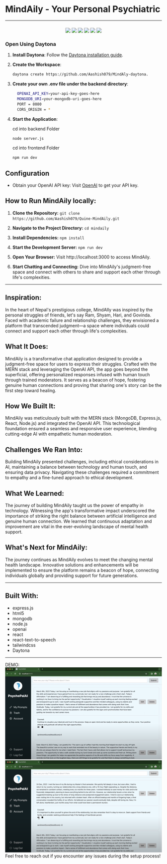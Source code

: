 # MindAily - Your Personal Psychiatric

---

<h3 align="center"></h3>
<p align="center">
  <img src="https://img.shields.io/badge/JavaScript-F7DF1E?style=for-the-badge&logo=javascript&logoColor=black">
  <img src="https://img.shields.io/badge/Node.js-43853D?style=for-the-badge&logo=node.js&logoColor=white">
  <img src="https://img.shields.io/badge/React-20232A?style=for-the-badge&logo=react&logoColor=61DAFB">
  <img src="https://img.shields.io/badge/Tailwind_CSS-38B2AC?style=for-the-badge&logo=tailwind-css&logoColor=white">
 <img src="https://img.shields.io/badge/OpenAI-blue?style=for-the-badge&logo=openai">
<img src="https://img.shields.io/badge/Daytona-black?style=for-the-badge">
</p>

### Open Using Daytona

1. **Install Daytona**: Follow the [Daytona installation guide](https://www.daytona.io/docs/installation/installation/).
2. **Create the Workspace**:
   ```bash
   daytona create https://github.com/Aashish079/MindAly-daytona.
   ```
3. **Create your own .env file under the backend directory**:
   ```bash
     OPENAI_API_KEY=your-api-key-goes-here
     MONGODB_URI=your-mongodb-uri-goes-here
     PORT = 8080
     CORS_ORIGIN = *
   ```
4. **Start the Application**:

   cd into backend Folder

   ```bash
   node server.js
   ```

   cd into frontend Folder

   ```bash
   npm run dev
   ```

## Configuration

- Obtain your OpenAI API key: Visit [OpenAI](https://openai.com/product) to get your API key.

## How to Run MindAily locally:

1. **Clone the Repository:**
   `git clone https://github.com/Aashish079/Quine-MindAily.git`

2. **Navigate to the Project Directory:**
   `cd mindaily`

3. **Install Dependencies:**
   `npm install`

4. **Start the Development Server:**
   `npm run dev`

5. **Open Your Browser:**
   Visit http://localhost:3000 to access MindAily.

6. **Start Chatting and Connecting:**
   Dive into MindAily's judgment-free space and connect with others to share and support each other through life's complexities.

---

## Inspiration:

In the heart of Nepal's prestigious college, MindAIly was inspired by the personal struggles of friends, let's say Ram, Shyam, Hari, and Govinda. Faced with academic failure and relationship challenges, they envisioned a platform that transcended judgment—a space where individuals could connect and support each other through life's complexities.

## What It Does:

MindAily is a transformative chat application designed to provide a judgment-free space for users to express their struggles. Crafted with the MERN stack and leveraging the OpenAI API, the app goes beyond the superficial, offering personalized responses infused with human touch through trained moderators. It serves as a beacon of hope, fostering genuine human connections and proving that sharing one's story can be the first step toward healing.

## How We Built It:

MindAily was meticulously built with the MERN stack (MongoDB, Express.js, React, Node.js) and integrated the OpenAI API. This technological foundation ensured a seamless and responsive user experience, blending cutting-edge AI with empathetic human moderation.

## Challenges We Ran Into:

Building MindAily presented challenges, including ethical considerations in AI, maintaining a balance between technology and human touch, and ensuring data privacy. Navigating these challenges required a commitment to empathy and a fine-tuned approach to ethical development.

## What We Learned:

The journey of building MindAily taught us the power of empathy in technology. Witnessing the app's transformative impact underscored the importance of striking the right balance between artificial intelligence and genuine human connection. We learned that continuous adaptation and improvement are vital in the ever-evolving landscape of mental health support.

## What's Next for MindAily:

The journey continues as MindAily evolves to meet the changing mental health landscape. Innovative solutions and enhancements will be implemented to ensure the platform remains a beacon of hope, connecting individuals globally and providing support for future generations.

---

## Built With:

- express.js
- html5
- mongodb
- node.js
- openai
- react
- react-text-to-speech
- tailwindcss
- Daytona

---

DEMO:
![alt text](image.png)
![alt text](image-1.png)
Feel free to reach out if you encounter any issues during the setup process!
